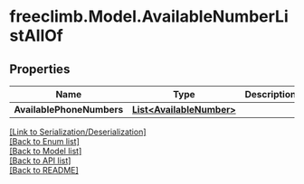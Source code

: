 # freeclimb.Model.AvailableNumberListAllOf


## Properties

Name | Type | Description | Notes
------------ | ------------- | ------------- | -------------
**AvailablePhoneNumbers** | [**List&lt;AvailableNumber&gt;**](AvailableNumber.md) |  | [optional] 

[[Link to Serialization/Deserialization]](../README.md#documentation-for-serialization-deserialization)<br /> 
[[Back to Enum list]](../README.md#documentation-for-enums)<br /> 
[[Back to Model list]](../README.md#documentation-for-models)<br /> 
[[Back to API list]](../README.md#documentation-for-api-endpoints) <br /> 
[[Back to README]](../README.md) <br /> 
